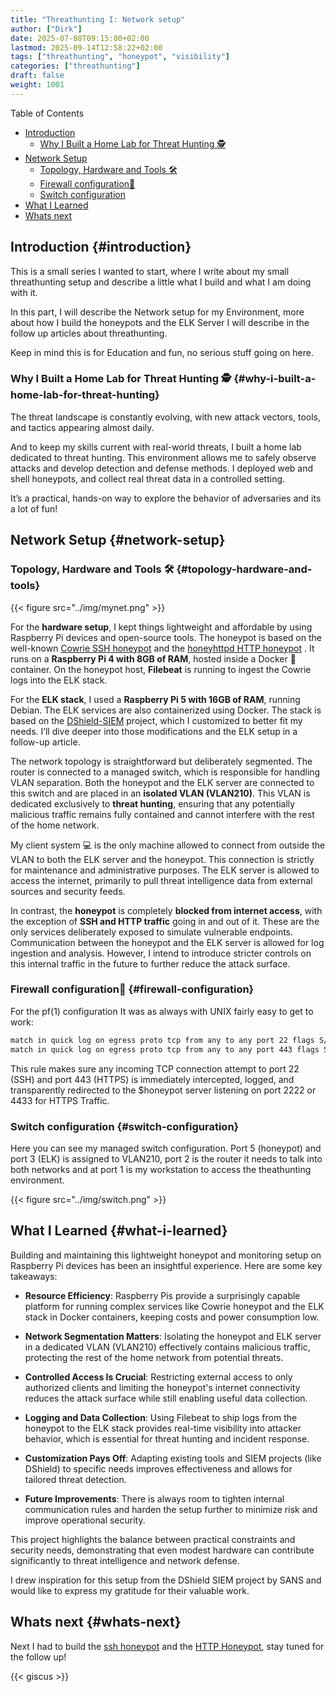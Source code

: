 ```yaml
---
title: "Threathunting I: Network setup"
author: ["Dirk"]
date: 2025-07-08T09:15:00+02:00
lastmod: 2025-09-14T12:58:22+02:00
tags: ["threathunting", "honeypot", "visibility"]
categories: ["threathunting"]
draft: false
weight: 1001
---
```


<div class="ox-hugo-toc toc">

<div class="heading">Table of Contents</div>

- [Introduction](#introduction)
    - [Why I Built a Home Lab for Threat Hunting  🕵](#why-i-built-a-home-lab-for-threat-hunting)
- [Network Setup](#network-setup)
    - [Topology, Hardware and Tools 🛠](#topology-hardware-and-tools)
    - [Firewall configuration🧱](#firewall-configuration)
    - [Switch configuration](#switch-configuration)
- [What I Learned](#what-i-learned)
- [Whats next](#whats-next)

</div>
<!--endtoc-->


## Introduction {#introduction}

This is a small series I wanted to start, where I write about my small
threathunting setup and describe a little what I build and what I am doing
with it.

In this part, I will describe the Network setup for my Environment, more about
how I build the honeypots and the ELK Server I will describe in the follow up
articles about threathunting.

Keep in mind this is for Education and fun, no serious stuff going on here.


### Why I Built a Home Lab for Threat Hunting  🕵 {#why-i-built-a-home-lab-for-threat-hunting}

The threat landscape is constantly evolving, with new attack vectors, tools,
and tactics appearing almost daily.

And to keep my skills current with real-world threats, I built a home lab dedicated
to threat hunting. This environment allows me to safely observe attacks and
develop detection and defense methods. I deployed web and shell honeypots,
and collect real threat data in a controlled setting.

It’s a practical, hands-on way to explore the behavior of adversaries and its a
lot of fun!


## Network Setup {#network-setup}


### Topology, Hardware and Tools 🛠 {#topology-hardware-and-tools}

{{< figure src="../img/mynet.png" >}}

For the ****hardware setup****, I kept things lightweight and affordable by using
Raspberry Pi devices and open-source tools. The honeypot is based on the
well-known [Cowrie SSH honeypot](https://docs.cowrie.org/en/latest/) and the [honeyhttpd HTTP honeypot](https://github.com/bocajspear1/honeyhttpd) .
It runs on a ****Raspberry Pi 4 with 8GB of RAM****, hosted inside a Docker 🐳
container. On the honeypot host, ****Filebeat**** is running to ingest the Cowrie
logs into the ELK stack.

For the ****ELK stack****, I used a ****Raspberry Pi 5 with 16GB of RAM****, running
Debian. The ELK services are also containerized using Docker. The stack is
based on the [DShield-SIEM](https://github.com/bruneaug/DShield-SIEM) project, which I customized to better fit
my needs. I’ll dive deeper into those modifications and the ELK setup in
a follow-up article.

The network topology is straightforward but deliberately segmented. The router
is connected to a managed switch, which is responsible for handling VLAN
separation. Both the honeypot and the ELK server are connected to this switch
and are placed in an ****isolated VLAN (VLAN210)****. This VLAN is dedicated
exclusively to ****threat hunting****, ensuring that any potentially malicious
traffic remains fully contained and cannot interfere with the rest of the
home network.

My client system 💻 is the only machine allowed to connect from outside the
VLAN to both the ELK server and the honeypot. This connection is strictly
for maintenance and administrative purposes. The ELK server is allowed to
access the internet, primarily to pull threat intelligence data from
external sources and security feeds.

In contrast, the ****honeypot**** is completely ****blocked from internet access****,
with the exception of ****SSH and HTTP traffic**** going in and out of it. These
are the only services deliberately exposed to simulate vulnerable endpoints.
Communication between the honeypot and the ELK server is allowed for log
ingestion and analysis. However, I intend to introduce stricter controls on
this internal traffic in the future to further reduce the attack surface.


### Firewall configuration🧱 {#firewall-configuration}

For the pf(1) configuration It was as always with UNIX fairly easy to get to work:

```sh
match in quick log on egress proto tcp from any to any port 22 flags S/SA rdr-to $honeypot port 2222
match in quick log on egress proto tcp from any to any port 443 flags S/SA rdr-to $honeypot port 4433
```

This rule makes sure any incoming TCP connection attempt to port 22 (SSH) and
port 443 (HTTPS) is immediately intercepted, logged, and transparently
redirected to the $honeypot server listening on port 2222 or 4433 for HTTPS
Traffic.


### Switch configuration {#switch-configuration}


Here you can see my managed switch configuration. Port 5 (honeypot) and port 3
(ELK) is assigned to VLAN210, port 2 is the router it needs to talk into both
networks and at port 1 is my workstation to access the theathunting
environment.

{{< figure src="../img/switch.png" >}}


## What I Learned {#what-i-learned}

Building and maintaining this lightweight honeypot and monitoring setup on
Raspberry Pi devices has been an insightful experience. Here are some key takeaways:

-   ****Resource Efficiency****: Raspberry Pis provide a surprisingly capable
    platform for running complex services like Cowrie honeypot and the ELK stack
    in Docker containers, keeping costs and power consumption low.

-   ****Network Segmentation Matters****: Isolating the honeypot and ELK server in a
    dedicated VLAN (VLAN210) effectively contains malicious traffic, protecting
    the rest of the home network from potential threats.

-   ****Controlled Access Is Crucial****: Restricting external access to only
    authorized    clients and limiting the honeypot's internet connectivity
    reduces the attack surface while still enabling useful data collection.

-   ****Logging and Data Collection****: Using Filebeat to ship logs from the
    honeypot to the ELK stack provides real-time visibility into attacker
    behavior, which is essential for threat hunting and incident response.

-   ****Customization Pays Off****: Adapting existing tools and SIEM projects
    (like DShield) to specific needs improves effectiveness and allows for
    tailored threat detection.

-   ****Future Improvements****: There is always room to tighten internal
    communication rules and harden the setup further to minimize risk and
    improve operational security.

This project highlights the balance between practical constraints and security
needs, demonstrating that even modest hardware can contribute significantly
to threat intelligence and network defense.

I drew inspiration for this setup from the DShield SIEM project by SANS and
would like to express my gratitude for their valuable work.


## Whats next {#whats-next}

Next I had to build the [ssh honeypot](~/../theathuntinghoneypot) and the [HTTP Honeypot](~/../honeyhttpd), stay tuned for the
follow up!

{{< giscus >}}
